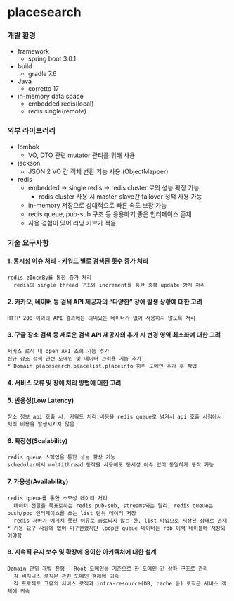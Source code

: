 # placesearch

### 개발 환경 
* framework 
  * spring boot 3.0.1
* build
  * gradle 7.6
* Java
  * corretto 17
* in-memory data space
  * embedded redis(local)
  * redis single(remote)

### 외부 라이브러리
* lombok
  * VO, DTO 관련 mutator 관리를 위해 사용
* jackson
  * JSON 2 VO 간 객체 변환 기능 사용 (ObjectMapper)
* redis
  * embedded -> single redis -> redis cluster 로의 성능 확장 가능
    * redis cluster 사용 시 master-slave간 failover 정책 사용 가능
  * in-memory 저장으로 상대적으로 빠른 속도 보장 가능 
  * redis queue, pub-sub 구조 등 응용하기 좋은 인터페이스 존재  
  * 사용 경험이 있어 러닝 커브가 적음 

### 기술 요구사항
#### 1. 동시성 이슈 처리 - 키워드 별로 검색된 횟수 증가 처리
    redis zIncrBy를 통한 증가 처리
      redis의 single thread 구조와 increment를 통한 중복 update 방지 처리  
#### 2. 카카오, 네이버 등 검색 API 제공자의 “다양한” 장애 발생 상황에 대한 고려
    HTTP 200 이외의 API 결과에는 의미있는 데이터가 없어 사용하지 않도록 처리 
#### 3. 구글 장소 검색 등 새로운 검색 API 제공자의 추가 시 변경 영역 최소화에 대한 고려
    서비스 로직 내 open API 조회 기능 추가 
    신규 장소 검색 관련 도메인 및 데이터 관리용 기능 추가
    * Domain placesearch.placelist.placeinfo 하위 도메인 추가 후 작업 
#### 4. 서비스 오류 및 장애 처리 방법에 대한 고려
#### 5. 반응성(Low Latency)
    장소 정보 api 호출 시, 키워드 처리 비용을 redis queue로 넘겨서 api 호출 시점에서 처리 비용을 발생시키지 않음
#### 6. 확장성(Scalability)
    redis queue 스펙업을 통한 성능 향상 가능 
    scheduler에서 multithread 동작을 사용해도 동시성 이슈 없이 동일하게 동작 가능
#### 7. 가용성(Availability)
    redis queue를 통한 소모성 데이터 처리
      데이터 전달을 목표로하는 redis pub-sub, streams와는 달리, redis queue는 push/pop 인터페이스를 쓰는 list 단위 데이터 저장
      redis 서버가 예기치 못한 이유로 종료되지 않는 한, list 타입으로 저장된 상태로 존재
    * 기능 요구 사항에 없어 미구현했지만 lpop된 queue 데이터는 rdb 이력 테이블에 저장되어야함 
#### 8. 지속적 유지 보수 및 확장에 용이한 아키텍처에 대한 설계
    Domain 단위 개발 진행 - Root 도메인을 기준으로 한 도메인 간 상하 구조로 관리 
      각 비지니스 로직은 관련 도메인 객체에 귀속
      각 프로젝트 고유의 서비스 로직과 infra-resource(DB, cache 등) 로직은 서비스 객체에 귀속 